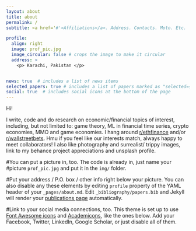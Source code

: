 ```yaml
---
layout: about
title: about
permalink: /
subtitle: <a href='#'>Affiliations</a>. Address. Contacts. Moto. Etc.

profile:
  align: right
  image: prof_pic.jpg
  image_circular: false # crops the image to make it circular
  address: >
    <p> Karachi, Pakistan </p>


news: true  # includes a list of news items
selected_papers: true # includes a list of papers marked as "selected={true}"
social: true  # includes social icons at the bottom of the page
---
```

Hi!

I write, code and do research on economic/financial topics of interest, including, but not limited to: game theory, ML in financial time series, crypto economies, MMO and game economies. I hang around [r/ethfinance](http://reddit.com/r/ethfinance) and/or [r/wallstreetbets](http://reddit.com/r/wallstreetbets).
Hmu if you feel like our interests match, always happy to meet collaborators!
I also like photography and surrealist/ trippy images, link to my behance project appreciations and unsplash profile.


#You can put a picture in, too. The code is already in, just name your #picture `prof_pic.jpg` and put it in the `img/` folder.

#Put your address / P.O. box / other info right below your picture. You can also disable any these elements by editing `profile` property of the YAML header of your `_pages/about.md`. Edit `_bibliography/papers.bib` and Jekyll will render your [publications page](/al-folio/publications/) automatically.

#Link to your social media connections, too. This theme is set up to use [Font Awesome icons](http://fortawesome.github.io/Font-Awesome/) and [Academicons](https://jpswalsh.github.io/academicons/), like the ones below. Add your Facebook, Twitter, LinkedIn, Google Scholar, or just disable all of them.
